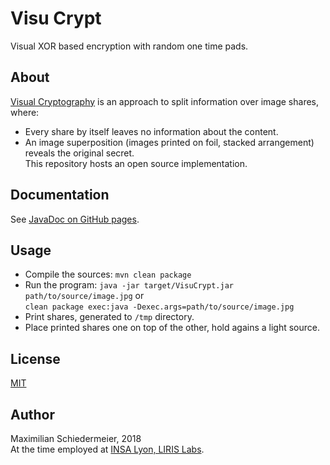 # Visu Crypt

Visual XOR based encryption with random one time pads.

## About

[Visual Cryptography](https://en.wikipedia.org/wiki/Visual_cryptography) is an approach to split information over image shares, where:
 * Every share by itself leaves no information about the content.
 * An image superposition (images printed on foil, stacked arrangement) reveals the original secret.  
This repository hosts an open source implementation.

## Documentation

See [JavaDoc on GitHub pages](https://kartoffelquadrat.github.io/VisuCrypt/).

## Usage

 * Compile the sources: ```mvn clean package```
 * Run the program: ```java -jar target/VisuCrypt.jar path/to/source/image.jpg``` or  
 ```clean package exec:java -Dexec.args=path/to/source/image.jpg```
 * Print shares, generated to ```/tmp``` directory.
 * Place printed shares one on top of the other, hold agains a light source.

## License

[MIT](LICENSE)

## Author

Maximilian Schiedermeier, 2018  
At the time employed at [INSA Lyon, LIRIS Labs](https://liris.cnrs.fr/page-membre/maximilian-schiedermeier).
